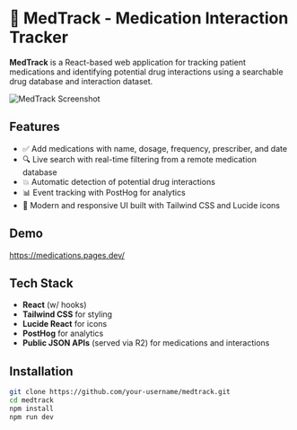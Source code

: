 # 💊 MedTrack - Medication Interaction Tracker

**MedTrack** is a React-based web application for tracking patient medications and identifying potential drug interactions using a searchable drug database and interaction dataset.

![MedTrack Screenshot](https://github.com/seanwessmith/medtrack/screenshot.png)

## Features

- ✅ Add medications with name, dosage, frequency, prescriber, and date
- 🔍 Live search with real-time filtering from a remote medication database
- 💥 Automatic detection of potential drug interactions
- 📊 Event tracking with PostHog for analytics
- 💅 Modern and responsive UI built with Tailwind CSS and Lucide icons

## Demo

https://medications.pages.dev/

## Tech Stack

- **React** (w/ hooks)
- **Tailwind CSS** for styling
- **Lucide React** for icons
- **PostHog** for analytics
- **Public JSON APIs** (served via R2) for medications and interactions

## Installation

```bash
git clone https://github.com/your-username/medtrack.git
cd medtrack
npm install
npm run dev